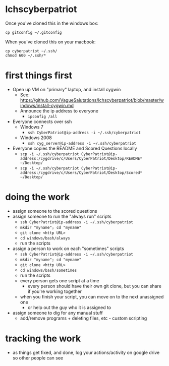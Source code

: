 # lchscyberpatriot

Once you've cloned this in the windows box:

```
cp gitconfig ~/.gitconfig
```

When you've cloned this on your macbook:

```
cp cyberpatriot ~/.ssh/
chmod 600 ~/.ssh/*
```

# first things first
* Open up VM on "primary" laptop, and install cygwin
	- See: <https://github.com/VagueSalutations/lchscyberpatriot/blob/master/windows/install-cygwin.md>
	- Announce the ip address to everyone
		- `ipconfig /all`
* Everyone connects over ssh
	- Windows 7
		- `ssh CyberPatriot@ip-address -i ~/.ssh/cyberpatriot`
	* Windows 2008
		- `ssh cyg_server@ip-address -i ~/.ssh/cyberpatriot`
* Everyone copies the README and Scored Questions locally
	- `scp -i ~/.ssh/cyberpatriot CyberPatriot@ip-address:/cygdrive/c/Users/CyberPatriot/Desktop/README* ~/Desktop/`
	- `scp -i ~/.ssh/cyberpatriot CyberPatriot@ip-address:/cygdrive/c/Users/CyberPatriot/Desktop/Scored* ~/Desktop/`

# doing the work
* assign someone to the scored questions
* assign someone to run the "always run" scripts
	- `ssh CyberPatriot@ip-address -i ~/.ssh/cyberpatriot`
	- `mkdir "myname"; cd "myname"`
	- `git clone <http URL>`
	- `cd windows/bash/always`
	- run the scripts
* assign a person to work on each "sometimes" scripts
	- `ssh CyberPatriot@ip-address -i ~/.ssh/cyberpatriot`
	- `mkdir "myname"; cd "myname"`
	- `git clone <http URL>`
	- `cd windows/bash/sometimes`
	- run the scripts
	- every person gets one script at a time
		+ every person should have their own git clone, but you can share if you're working together
	- when you finish your script, you can move on to the next unassigned one
		+ or help out the guy who it is assigned to
* assign someone to dig for any manual stuff
	- add/remove programs + deleting files, etc - custom scripting

# tracking the work
* as things get fixed, and done, log your actions/activity on google drive so other people can see
